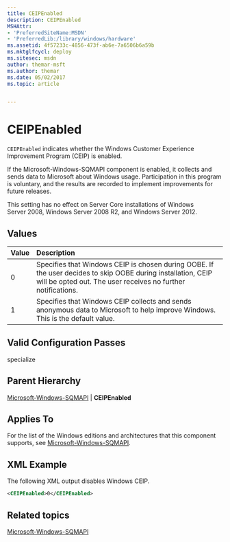 ```yaml
---
title: CEIPEnabled
description: CEIPEnabled
MSHAttr:
- 'PreferredSiteName:MSDN'
- 'PreferredLib:/library/windows/hardware'
ms.assetid: 4f57233c-4856-473f-ab6e-7a6506b6a59b
ms.mktglfcycl: deploy
ms.sitesec: msdn
author: themar-msft
ms.author: themar
ms.date: 05/02/2017
ms.topic: article


---
```

# CEIPEnabled

`CEIPEnabled` indicates whether the Windows Customer Experience Improvement Program (CEIP) is enabled.

If the Microsoft-Windows-SQMAPI component is enabled, it collects and sends data to Microsoft about Windows usage. Participation in this program is voluntary, and the results are recorded to implement improvements for future releases.

This setting has no effect on Server Core installations of Windows Server 2008, Windows Server 2008 R2, and Windows Server 2012.

## Values

| Value                | Description                                                                              |
|:---------------------|:-----------------------------------------------------------------------------------------|
| 0                    | Specifies that Windows CEIP is chosen during OOBE. If the user decides to skip OOBE during installation, CEIP will be opted out. The user receives no further notifications.                                                                                |
| 1                    | Specifies that Windows CEIP collects and sends anonymous data to Microsoft to help improve Windows.<br/>This is the default value. |
 
## Valid Configuration Passes

specialize

## Parent Hierarchy

[Microsoft-Windows-SQMAPI](microsoft-windows-sqmapi.md) | **CEIPEnabled**

## Applies To

For the list of the Windows editions and architectures that this component supports, see [Microsoft-Windows-SQMAPI](microsoft-windows-sqmapi.md).

## XML Example

The following XML output disables Windows CEIP.

```XML
<CEIPEnabled>0</CEIPEnabled>
```

## Related topics

[Microsoft-Windows-SQMAPI](microsoft-windows-sqmapi.md)
